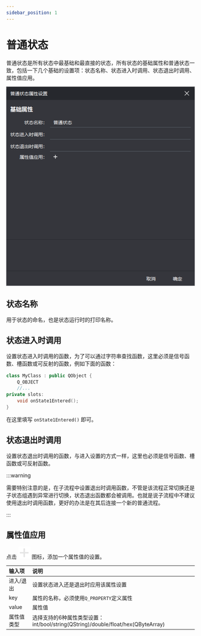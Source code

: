 ```yaml
---
sidebar_position: 1
---
```


# 普通状态

普通状态是所有状态中最基础和最直接的状态，所有状态的基础属性和普通状态一致，包括一下几个基础的设置项：状态名称、状态进入时调用、状态退出时调用、属性值应用。

![common_state](/img/props/common_state.png)

## 状态名称

用于状态的命名，也是状态运行时的打印名称。

## 状态进入时调用

设置状态进入时调用的函数，为了可以通过字符串查找函数，这里必须是信号函数、槽函数或可反射的函数，例如下面的函数：

```cpp
class MyClass : public QObject {
    Q_OBJECT
    //...
private slots:
    void onState1Entered();
}

```

在这里填写 `onState1Entered()` 即可。

## 状态退出时调用

设置状态退出时调用的函数，与进入设置的方式一样，这里也必须是信号函数、槽函数或可反射函数。

:::warning

需要特别注意的是，在子流程中设置退出时调用函数，不管是该流程正常切换还是子状态组遇到异常进行切换，状态退出函数都会被调用。也就是说子流程中不建议使用退出时调用函数，更好的办法是在其后连接一个新的普通流程。

:::

## 属性值应用

点击 ![add](https://raw.githubusercontent.com/daonvshu/qtaskmachine/refs/heads/main/editor/res/add.svg) 图标，添加一个属性值的设置。

|输入项|说明|
|:--|:--|
|进入/退出|设置状态进入还是退出时应用该属性设置|
|key|属性的名称，必须使用`Q_PROPERTY`定义属性|
|value|属性值|
|属性值类型|选择支持的6种属性类型设置：int/bool/string(QString)/double/float/hex(QByteArray)|